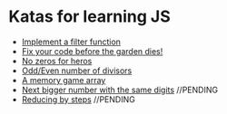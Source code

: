 # Katas for learning JS

* [Implement a filter function](http://www.codewars.com/kata/56dd9b84fe5754786f0014f7)
* [Fix your code before the garden dies!](http://www.codewars.com/kata/57158fb92ad763bb180004e7)
* [No zeros for heros](http://www.codewars.com/kata/570a6a46455d08ff8d001002)
* [Odd/Even number of divisors](http://www.codewars.com/kata/55830eec3e6b6c44ff000040)
* [A memory game array](http://www.codewars.com/kata/a-memory-game-array)
* [Next bigger number with the same digits](http://www.codewars.com/kata/next-bigger-number-with-the-same-digits)
//PENDING
* [Reducing by steps](http://www.codewars.com/kata/reducing-by-steps)
//PENDING